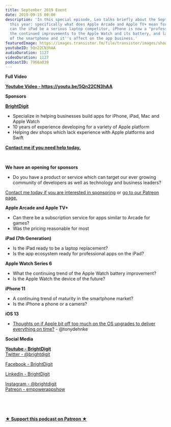 ```yaml
---
title: September 2019 Event
date: 2019-09-15 00:00
description: 'In this special episode, Leo talks briefly about the September event
  this year: specifically what does Apple Arcade and Apple TV+ mean for the app business,
  can the iPad be a serious laptop competitor, iPhone is now a "professional" camera,
  the continued improvements to the Apple Watch and its battery, and lastly the maturity
  of the smartphone and it''s affect on the app business.'
featuredImage: https://images.transistor.fm/file/transistor/images/show/122/full_1533929410-artwork.jpg
youtubeID: 5Qn22CN3hAA
audioDuration: 1127
videoDuration: 1127
podcastID: 7966a039
---
```

<p><b>Full Video</b></p><p><a href="https://youtu.be/5Qn22CN3hAA"><strong>Youtube Video - https://youtu.be/5Qn22CN3hAA</strong></a></p><p><b>Sponsors</b></p><p><a href="https://brightdigit.com/"><strong>BrightDigit</strong></a></p><ul>
<li>Specialize in helping businesses build apps for iPhone, iPad, Mac and Apple Watch</li>
<li>10 years of experience developing for a variety of Apple platform</li>
<li>Helping dev shops which lack experience with Apple platforms and Swift</li>
</ul><p><a href="https://brightdigit.com/contact/"><strong>Contact me if you need help today.</strong></a></p><p><br></p><p><strong>We have an opening for sponsors</strong></p><ul><li>Do you have a product or service which can target our ever growing community of developers as well as technology and business leaders? </li></ul><p><a href="https://brightdigit.com/contact/">Contact me today if you are interested in sponsoring</a> or <a href="https://www.patreon.com/empowerappsshow">go to our Patreon page.</a></p><p><b>Apple Arcade and Apple TV+</b></p><ul>
<li>Can there be a subscription service for apps similar to Arcade for games?</li>
<li>Was the pricing reasonable for most </li>
</ul><p><b>iPad (7th Generation)</b></p><ul>
<li>Is the iPad ready to be a laptop replacement?</li>
<li>Is the app ecosystem ready for professional apps on the iPad?</li>
</ul><p><b>Apple Watch Series 6</b></p><ul>
<li>What the continuing trend of the Apple Watch battery improvement?</li>
<li>Is the Apple Watch the device of the future?</li>
</ul><p><b>iPhone 11</b></p><ul>
<li>A continuing trend of maturity in the smartphone market?</li>
<li>Is the iPhone a phone or a camera?</li>
</ul><p><b>iOS 13</b></p><ul><li>
<a href="https://twitter.com/tonydehnke/status/1171891500969410560">Thoughts on if Apple bit off too much on the OS upgrades to deliver everything on time?</a> - @tonydehnke</li></ul><p><b>Social Media</b></p><p><a href="https://www.youtube.com/channel/UCnl3jF6GHAvlj1MZyb6Ka9g?view_as=subscriber"><strong>Youtube - BrightDigit</strong></a><br><a href="https://twitter.com/brightdigit">Twitter - @brightdigit</a></p><p><a href="http://facebook.com/brightdigit">Facebook - BrightDigit</a></p><p><a href="https://www.linkedin.com/company/bright-digit">LinkedIn - BrightDigit</a></p><p><a href="https://www.instagram.com/brightdigit/">Instagram - @brightdigit</a><br><a href="https://www.patreon.com/empowerappsshow">Patreon - empowerappshow</a></p><p><br></p><p><br></p><p><strong><a href="https://www.patreon.com/empowerappsshow" rel="payment" title="★ Support this podcast on Patreon ★">★ Support this podcast on Patreon ★</a></strong></p>
      

